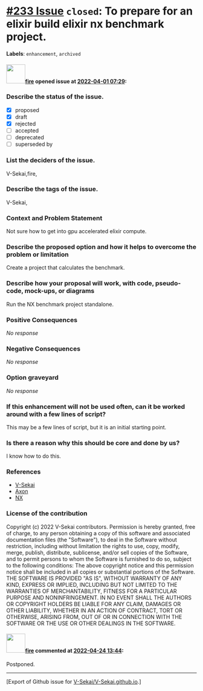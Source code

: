 # [\#233 Issue](https://github.com/V-Sekai/V-Sekai.github.io/issues/233) `closed`: To prepare for an elixir build elixir nx benchmark project.
**Labels**: `enhancement`, `archived`


#### <img src="https://avatars.githubusercontent.com/u/32321?u=c2e06a3d2b49a467aa907e54aa259516440267cc&v=4" width="50">[fire](https://github.com/fire) opened issue at [2022-04-01 07:29](https://github.com/V-Sekai/V-Sekai.github.io/issues/233):

### Describe the status of the issue.

- [X] proposed
- [x] draft
- [x] rejected
- [ ] accepted
- [ ] deprecated
- [ ] superseded by

### List the deciders of the issue.

V-Sekai,fire,

### Describe the tags of the issue.

V-Sekai,

### Context and Problem Statement

Not sure how to get into gpu accelerated elixir compute.

### Describe the proposed option and how it helps to overcome the problem or limitation

Create a project that calculates the benchmark.

### Describe how your proposal will work, with code, pseudo-code, mock-ups, or diagrams

Run the NX benchmark project standalone.

### Positive Consequences

_No response_

### Negative Consequences

_No response_

### Option graveyard

_No response_

### If this enhancement will not be used often, can it be worked around with a few lines of script?

This may be a few lines of script, but it is an initial starting point.

### Is there a reason why this should be core and done by us?

I know how to do this.

### References

- [V-Sekai](https://v-sekai.org/)
- [Axon](https://github.com/elixir-nx/axon)
- [NX](https://github.com/elixir-nx/nx)


### License of the contribution

Copyright (c) 2022 V-Sekai contributors. 
Permission is hereby granted, free of charge, to any person obtaining a copy of this software and associated documentation files (the "Software"), to deal in the Software without restriction, including without limitation the rights to use, copy, modify, merge, publish, distribute, sublicense, and/or sell copies of the Software, and to permit persons to whom the Software is furnished to do so, subject to the following conditions: The above copyright notice and this permission notice shall be included in all copies or substantial portions of the Software. THE SOFTWARE IS PROVIDED "AS IS", WITHOUT WARRANTY OF ANY KIND, EXPRESS OR IMPLIED, INCLUDING BUT NOT LIMITED TO THE WARRANTIES OF MERCHANTABILITY, FITNESS FOR A PARTICULAR PURPOSE AND NONINFRINGEMENT. IN NO EVENT SHALL THE AUTHORS OR COPYRIGHT HOLDERS BE LIABLE FOR ANY CLAIM, DAMAGES OR OTHER LIABILITY, WHETHER IN AN ACTION OF CONTRACT, TORT OR OTHERWISE, ARISING FROM, OUT OF OR IN CONNECTION WITH THE SOFTWARE OR THE USE OR OTHER DEALINGS IN THE SOFTWARE.  


#### <img src="https://avatars.githubusercontent.com/u/32321?u=c2e06a3d2b49a467aa907e54aa259516440267cc&v=4" width="50">[fire](https://github.com/fire) commented at [2022-04-24 13:44](https://github.com/V-Sekai/V-Sekai.github.io/issues/233#issuecomment-1107844800):

Postponed.


-------------------------------------------------------------------------------



[Export of Github issue for [V-Sekai/V-Sekai.github.io](https://github.com/V-Sekai/V-Sekai.github.io).]
